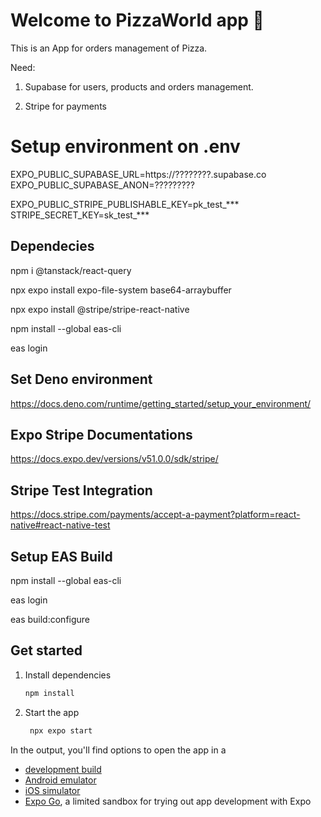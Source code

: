 # Welcome to PizzaWorld app 🍕

This is an App for orders management of Pizza.

Need:

1. Supabase for users, products and orders management.

2. Stripe for payments

# Setup environment on .env

EXPO_PUBLIC_SUPABASE_URL=https://????????.supabase.co
EXPO_PUBLIC_SUPABASE_ANON=?????????

EXPO_PUBLIC_STRIPE_PUBLISHABLE_KEY=pk_test_***
STRIPE_SECRET_KEY=sk_test_***

## Dependecies

npm i @tanstack/react-query

npx expo install expo-file-system base64-arraybuffer

npx expo install @stripe/stripe-react-native

npm install --global eas-cli

eas login

## Set Deno environment 

https://docs.deno.com/runtime/getting_started/setup_your_environment/

## Expo Stripe Documentations

https://docs.expo.dev/versions/v51.0.0/sdk/stripe/

## Stripe Test Integration

https://docs.stripe.com/payments/accept-a-payment?platform=react-native#react-native-test

## Setup EAS Build

npm install --global eas-cli

eas login

eas build:configure

## Get started

1. Install dependencies

   ```bash
   npm install
   ```

2. Start the app

   ```bash
    npx expo start
   ```

In the output, you'll find options to open the app in a

- [development build](https://docs.expo.dev/develop/development-builds/introduction/)
- [Android emulator](https://docs.expo.dev/workflow/android-studio-emulator/)
- [iOS simulator](https://docs.expo.dev/workflow/ios-simulator/)
- [Expo Go](https://expo.dev/go), a limited sandbox for trying out app development with Expo
